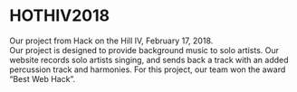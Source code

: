 # HOTHIV2018
Our project from Hack on the Hill IV, February 17, 2018.  
Our project is designed to provide background music to solo artists. Our website records solo artists singing, and sends back a track with an added percussion track and harmonies. For this project, our team won the award “Best Web Hack”.